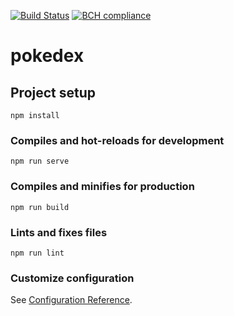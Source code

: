 [![Build Status](https://travis-ci.com/rodrigowaters/pokedex.svg?branch=master)](https://travis-ci.com/rodrigowaters/pokedex)
[![BCH compliance](https://bettercodehub.com/edge/badge/rodrigowaters/pokedex?branch=master)](https://bettercodehub.com/)

# pokedex

## Project setup
```
npm install
```

### Compiles and hot-reloads for development
```
npm run serve
```

### Compiles and minifies for production
```
npm run build
```

### Lints and fixes files
```
npm run lint
```

### Customize configuration
See [Configuration Reference](https://cli.vuejs.org/config/).
